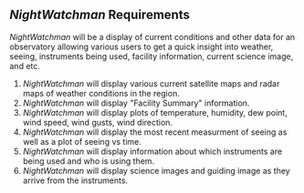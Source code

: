 ## *NightWatchman* Requirements

*NightWatchman* will be a display of current conditions and other data for an observatory allowing various users
to get a quick insight into weather, seeing, instruments being used, facility information, current science image,
and etc.

1. *NightWatchman* will display various current satellite maps and radar maps of weather conditions in the region.
2. *NightWatchman* will display "Facility Summary" information.
3. *NightWatchman* will display plots of temperature, humidity, dew point, wind speed, wind gusts, wind direction.
4. *NightWatchman* will display the most recent measurment of seeing as well as a plot of seeing vs time.
5. *NightWatchman* will display information about which instruments are being used and who is using them.
6. *NightWatchman* will display science images and guiding image as they arrive from the instruments.
